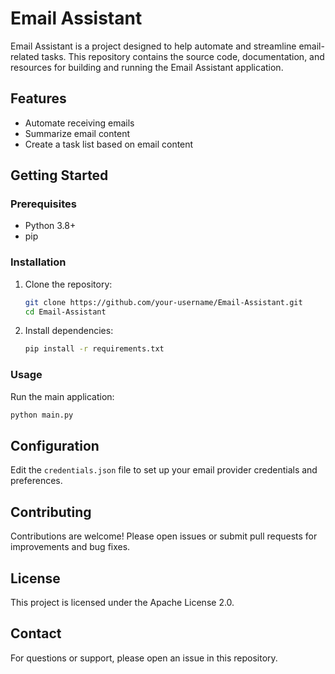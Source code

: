 # Email Assistant

Email Assistant is a project designed to help automate and streamline email-related tasks. This repository contains the source code, documentation, and resources for building and running the Email Assistant application.

## Features

- Automate receiving emails
- Summarize email content
- Create a task list based on email content

## Getting Started

### Prerequisites

- Python 3.8+
- pip

### Installation

1. Clone the repository:
    ```bash
    git clone https://github.com/your-username/Email-Assistant.git
    cd Email-Assistant
    ```
2. Install dependencies:
    ```bash
    pip install -r requirements.txt
    ```

### Usage

Run the main application:
```bash
python main.py
```

## Configuration

Edit the `credentials.json` file to set up your email provider credentials and preferences.

## Contributing

Contributions are welcome! Please open issues or submit pull requests for improvements and bug fixes.

## License

This project is licensed under the Apache License 2.0.

## Contact

For questions or support, please open an issue in this repository.
